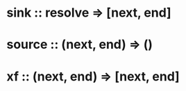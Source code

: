 # sink :: resolve => [next, end]

# source :: (next, end) => ()

# xf :: (next, end) => [next, end]
